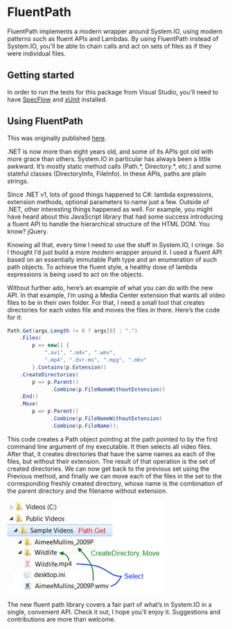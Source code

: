 FluentPath
==========

FluentPath implements a modern wrapper around System.IO, using modern patterns
such as fluent APIs and Lambdas.
By using FluentPath instead of System.IO, you'll be able to chain calls and
act on sets of files as if they were individual files.

Getting started
---------------

In order to run the tests for this package from Visual Studio, you'll need to have
[SpecFlow][] and [xUnit][] installed.

Using FluentPath
----------------

This was originally published [here][blogpost].

.NET is now more than eight years old, and some of its APIs got old with more
grace than others.
System.IO in particular has always been a little awkward.
It’s mostly static method calls (Path.\*, Directory.\*, etc.) and some stateful
classes (DirectoryInfo, FileInfo).
In these APIs, paths are plain strings.

Since .NET v1, lots of good things happened to C#: lambda expressions,
extension methods, optional parameters to name just a few.
Outside of .NET, other interesting things happened as well.
For example, you might have heard about this JavaScript library that had some
success introducing a fluent API to handle the hierarchical structure of the
HTML DOM.
You know? jQuery.

Knowing all that, every time I need to use the stuff in System.IO, I cringe.
So I thought I’d just build a more modern wrapper around it.
I used a fluent API based on an essentially immutable Path type and an
enumeration of such path objects.
To achieve the fluent style, a healthy dose of lambda expressions is being used
to act on the objects.

Without further ado, here’s an example of what you can do with the new API.
In that example, I’m using a Media Center extension that wants all video files
to be in their own folder.
For that, I need a small tool that creates directories for each video file and
moves the files in there. Here’s the code for it:

```csharp
Path.Get(args.Length != 0 ? args[0] : ".")
    .Files(
        p => new[] {
            ".avi", ".m4v", ".wmv",
            ".mp4", ".dvr-ms", ".mpg", ".mkv"
        }.Contains(p.Extension))
    .CreateDirectories(
        p => p.Parent()
              .Combine(p.FileNameWithoutExtension))
    .End()
    .Move(
        p => p.Parent()
              .Combine(p.FileNameWithoutExtension)
              .Combine(p.FileName));
```

This code creates a Path object pointing at the path pointed to by the first
command line argument of my executable.
It then selects all video files.
After that, it creates directories that have the same names as each of the
files, but without their extension.
The result of that operation is the set of created directories.
We can now get back to the previous set using the Previous method, and finally
we can move each of the files in the set to the corresponding freshly created
directory, whose name is the combination of the parent directory and the
filename without extension.

![Moving files around with FluentPath](./doc/media/FluentPath1.png)

The new fluent path library covers a fair part of what’s in System.IO in a
single, convenient API.
Check it out, I hope you’ll enjoy it.
Suggestions and contributions are more than welcome.

[specflow]: http://www.specflow.org/getting-started/
[xUnit]:    http://xunit.github.io/
[blogpost]: http://weblogs.asp.net/bleroy/archive/2010/03/10/fluentpath-a-fluent-wrapper-around-system-io.aspx